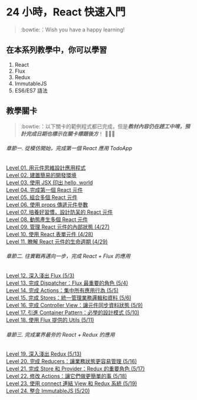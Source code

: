 # 24 小時，React 快速入門

> :bowtie:：Wish you have a happy learning!


## 在本系列教學中，你可以學習
1. React
2. Flux
3. Redux
4. ImmutableJS
5. ES6/ES7 語法


## 教學關卡

> :bowtie:：以下關卡的範例程式都已完成，但是***教材內容仍在趕工中唷，預計完成日期也標示在關卡標題後方***！ :loudspeaker::loudspeaker::loudspeaker:

###### 章節一. 從模仿開始，完成第一個 React 應用 TodoApp
[Level 01. 用元件思維設計應用程式](https://github.com/shiningjason1989/react-quick-tutorial/tree/master/level-01_react)  
[Level 02. 建置簡易的開發環境](https://github.com/shiningjason1989/react-quick-tutorial/tree/master/level-02_initial-project)  
[Level 03. 使用 JSX 印出 hello, world](https://github.com/shiningjason1989/react-quick-tutorial/tree/master/level-03_hello-react)  
[Level 04. 完成第一個 React 元件](https://github.com/shiningjason1989/react-quick-tutorial/tree/master/level-04_first-component)  
[Level 05. 組合多個 React 元件](https://github.com/shiningjason1989/react-quick-tutorial/tree/master/level-05_component-composition)  
[Level 06. 使用 props 傳遞元件參數](https://github.com/shiningjason1989/react-quick-tutorial/tree/master/level-06_transferring-props)  
[Level 07. 培養好習慣，設計防呆的 React 元件](https://github.com/shiningjason1989/react-quick-tutorial/tree/master/level-07_prop-types-n-default-values)  
[Level 08. 動態產生多個 React 元件](https://github.com/shiningjason1989/react-quick-tutorial/tree/master/level-08_dynamic-children)  
[Level 09. 管理 React 元件的內部狀態 (4/27)](https://github.com/shiningjason1989/react-quick-tutorial/tree/master/level-09_stateful-component)  
[Level 10. 使用 React 表單元件 (4/28)](https://github.com/shiningjason1989/react-quick-tutorial/tree/master/level-10_forms)  
[Level 11. 瞭解 React 元件的生命週期 (4/29)](https://github.com/shiningjason1989/react-quick-tutorial/tree/master/level-11_component-lifecycle)  

###### 章節二. 往實戰再邁向一步，完成 React + Flux 的應用
[Level 12. 深入淺出 Flux (5/3)](https://github.com/shiningjason1989/react-quick-tutorial/tree/master/level-12_flux)  
[Level 13. 完成 Dispatcher：Flux 最重要的角色 (5/4)](https://github.com/shiningjason1989/react-quick-tutorial/tree/master/level-13_flux-dispatcher)  
[Level 14. 完成 Actions：集中所有應用行為 (5/5)](https://github.com/shiningjason1989/react-quick-tutorial/tree/master/level-14_flux-actions)  
[Level 15. 完成 Stores：統一管理業務邏輯和資料 (5/6)](https://github.com/shiningjason1989/react-quick-tutorial/tree/master/level-15_flux-stores)  
[Level 16. 完成 Controller View：讓元件同步資料狀態 (5/9)](https://github.com/shiningjason1989/react-quick-tutorial/tree/master/level-16_flux-controller-view)  
[Level 17. 引進 Container Pattern：必學的設計模式 (5/10)](https://github.com/shiningjason1989/react-quick-tutorial/tree/master/level-17_container-pattern)  
[Level 18. 使用 Flux 提供的 Utils (5/11)](https://github.com/shiningjason1989/react-quick-tutorial/tree/master/level-18_flux-utils)  

###### 章節三. 完成業界最夯的 React + Redux 的應用
[Level 19. 深入淺出 Redux (5/13)](https://github.com/shiningjason1989/react-quick-tutorial/tree/master/level-19_redux)  
[Level 20. 完成 Reducers：讓業務狀態更容易管理 (5/16)](https://github.com/shiningjason1989/react-quick-tutorial/tree/master/level-20_redux-reducers)  
[Level 21. 完成 Store 和 Provider：Redux 的重要角色 (5/17)](https://github.com/shiningjason1989/react-quick-tutorial/tree/master/level-21_redux-store-n-provider)  
[Level 22. 修改 Actions：讓它們做更簡單的事 (5/18)](https://github.com/shiningjason1989/react-quick-tutorial/tree/master/level-22_redux-actions)  
[Level 23. 使用 connect 連結 View 和 Redux 系統 (5/19)](https://github.com/shiningjason1989/react-quick-tutorial/tree/master/level-23_redux-connect-view)  
[Level 24. 整合 ImmutableJS (5/20)](https://github.com/shiningjason1989/react-quick-tutorial/tree/master/level-24_immutablejs)  
